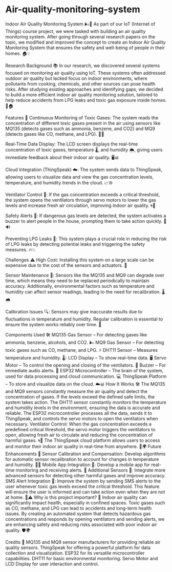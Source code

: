 # Air-quality-monitoring-system

Indoor Air Quality Monitoring System 🌬️💨
As part of our IoT (Internet of Things) course project, we were tasked with building an air quality monitoring system. After going through several research papers on the topic, we modified and improved the concept to create an Indoor Air Quality Monitoring System that ensures the safety and well-being of people in their homes. 🏠💡

Research Background 📚
In our research, we discovered several systems focused on monitoring air quality using IoT. These systems often addressed outdoor air quality but lacked focus on indoor environments, where pollutants from cooking, chemicals, and other sources can pose health risks. After studying existing approaches and identifying gaps, we decided to build a more efficient indoor air quality monitoring solution, tailored to help reduce accidents from LPG leaks and toxic gas exposure inside homes. 🌱🏠

Features 🔧
Continuous Monitoring of Toxic Gases: The system reads the concentration of different toxic gases present in the air using sensors like MQ135 (detects gases such as ammonia, benzene, and CO2) and MQ9 (detects gases like CO, methane, and LPG). 🌿💨

Real-Time Data Display: The LCD screen displays the real-time concentration of toxic gases, temperature 🌡️, and humidity 🌦️, giving users immediate feedback about their indoor air quality. 🖥️📊

Cloud Integration (ThingSpeak) ☁️: The system sends data to ThingSpeak, allowing users to visualize data and view the gas concentration levels, temperature, and humidity trends in the cloud. 📈🌐

Ventilator Control 🚪: If the gas concentration exceeds a critical threshold, the system opens the ventilators through servo motors to lower the gas levels and increase fresh air circulation, improving indoor air quality. 🌀💨

Safety Alerts 🚨: If dangerous gas levels are detected, the system activates a buzzer to alert people in the house, prompting them to take action quickly. 🚨🔊

Preventing LPG Leaks 🚒: This system plays a crucial role in reducing the risk of LPG leaks by detecting potential leaks and triggering the safety measures. 🔥💥

Challenges ⚠️
High Cost: Installing this system on a large scale can be expensive due to the cost of the sensors and actuators. 💸

Sensor Maintenance 🔧: Sensors like the MQ135 and MQ9 can degrade over time, which means they need to be replaced periodically to maintain accuracy. Additionally, environmental factors such as temperature and humidity can affect sensor readings, leading to the need for recalibration. 🌡️🌧️

Calibration Issues 🔍: Sensors may give inaccurate results due to fluctuations in temperature and humidity. Regular calibration is essential to ensure the system works reliably over time. 🧰

Components Used 🛠️
MQ135 Gas Sensor – For detecting gases like ammonia, benzene, alcohols, and CO2. 🌬️
MQ9 Gas Sensor – For detecting toxic gases such as CO, methane, and LPG. ⚡
DHT11 Sensor – Measures temperature and humidity. 🌡️💧
LCD Display – To show real-time data. 🖥️
Servo Motor – To control the opening and closing of the ventilators. 🤖
Buzzer – For immediate audio alerts. 🔔
ESP32 Microcontroller – The brain of the system, used for data processing and cloud communication. 💻
ThingSpeak Platform – To store and visualize data on the cloud. ☁️📊
How It Works 🛠️
The MQ135 and MQ9 sensors constantly measure the air quality and detect the concentration of gases. If the levels exceed the defined safe limits, the system takes action.
The DHT11 sensor constantly monitors the temperature and humidity levels in the environment, ensuring the data is accurate and reliable.
The ESP32 microcontroller processes all the data, sends it to ThingSpeak, and controls the servo motors to open the ventilators when necessary.
Ventilator Control: When the gas concentration exceeds a predefined critical threshold, the servo motor triggers the ventilators to open, allowing fresh air to circulate and reducing the concentration of harmful gases. 🌀💨
The ThingSpeak cloud platform allows users to access and monitor their indoor air quality in real-time from anywhere. 📱🌍
Future Enhancements 🔮
Sensor Calibration and Compensation: Develop algorithms for automatic sensor recalibration to account for changes in temperature and humidity. 🧑‍💻
Mobile App Integration 📱: Develop a mobile app for real-time monitoring and receiving alerts. 📲
Additional Sensors 🌱: Integrate more advanced sensors for detecting other harmful gases and improve accuracy.
SMS Alert Integration 📲: Improve the system by sending SMS alerts to the user whenever toxic gas levels exceed the critical threshold. This feature will ensure the user is informed and can take action even when they are not at home. 📱⚠️
Why is this project important? 🤔
Indoor air quality can significantly impact health, especially in confined spaces. Toxic gases such as CO, methane, and LPG can lead to accidents and long-term health issues. By creating an automated system that detects hazardous gas concentrations and responds by opening ventilators and sending alerts, we are enhancing safety and reducing risks associated with poor indoor air quality. 🛡️🌍

Credits 🙏
MQ135 and MQ9 sensor manufacturers for providing reliable air quality sensors.
ThingSpeak for offering a powerful platform for data collection and visualization.
ESP32 for its versatile microcontroller capabilities.
DHT11 for basic environmental monitoring.
Servo Motor and LCD Display for user interaction and control.
